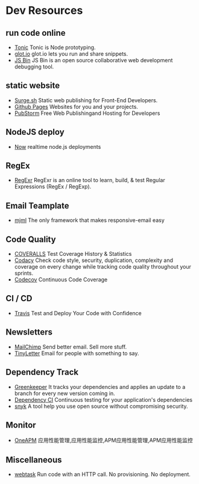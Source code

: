 # Dev Resources

## run code online
- [Tonic](https://tonicdev.com/) Tonic is Node prototyping.
- [glot.io](https://glot.io/) glot.io lets you run and share snippets.
- [JS Bin](http://jsbin.com/) JS Bin is an open source collaborative web development debugging tool.

## static website
- [Surge.sh](https://surge.sh/) Static web publishing for Front-End Developers.
- [Github Pages](https://pages.github.com) Websites for you and your projects.
- [PubStorm](https://www.pubstorm.com/) Free Web Publishingand Hosting for Developers

## NodeJS deploy
- [Now](https://zeit.co/now) realtime node.js deployments

## RegEx
- [RegExr](http://www.regexr.com/) RegExr is an online tool to learn, build, & test Regular Expressions (RegEx / RegExp).

## Email Teamplate
- [mjml](https://mjml.io/) The only framework that makes responsive-email easy

## Code Quality
- [COVERALLS](https://coveralls.io/) Test Coverage History & Statistics
- [Codacy](https://www.codacy.com/) Check code style, security, duplication, complexity and coverage on every change while tracking code quality throughout your sprints.
- [Codecov](https://codecov.io/) Continuous Code Coverage

## CI / CD
- [Travis](https://travis-ci.org/) Test and Deploy Your Code with Confidence

## Newsletters
- [MailChimp](http://mailchimp.com/) Send better email. Sell more stuff.
- [TinyLetter](http://tinyletter.com/) Email for people with something to say.

## Dependency Track
- [Greenkeeper](https://greenkeeper.io/) It tracks your dependencies and applies an update to a branch for every new version coming in.
- [Dependency CI](https://dependencyci.com/) Continuous testing for your application's dependencies
- [snyk](https://snyk.io/) A tool help you use open source without compromising security.

## Monitor
- [OneAPM](http://www.oneapm.com/index.html) 应用性能管理,应用性能监控,APM应用性能管理,APM应用性能监控

## Miscellaneous
- [webtask](https://webtask.io/) Run code with an HTTP call. No provisioning. No deployment.
